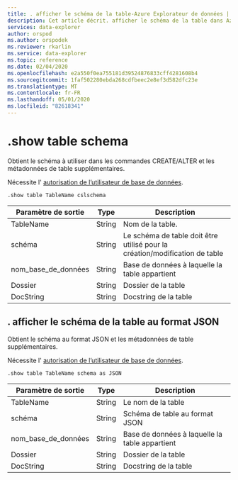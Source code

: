 ```yaml
---
title: . afficher le schéma de la table-Azure Explorateur de données | Microsoft Docs
description: Cet article décrit. afficher le schéma de la table dans Azure Explorateur de données.
services: data-explorer
author: orspod
ms.author: orspodek
ms.reviewer: rkarlin
ms.service: data-explorer
ms.topic: reference
ms.date: 02/04/2020
ms.openlocfilehash: e2a550f0ea755181d39524876833cff4281608b4
ms.sourcegitcommit: 1faf502280ebda268cdfbeec2e8ef3d582dfc23e
ms.translationtype: MT
ms.contentlocale: fr-FR
ms.lasthandoff: 05/01/2020
ms.locfileid: "82618341"
---
```

# <a name="show-table-schema"></a>.show table schema

Obtient le schéma à utiliser dans les commandes CREATE/ALTER et les métadonnées de table supplémentaires.

Nécessite l' [autorisation de l’utilisateur de base de données](../management/access-control/role-based-authorization.md).

```kusto
.show table TableName cslschema 
```

| Paramètre de sortie | Type   | Description                                               |
|------------------|--------|-----------------------------------------------------------|
| TableName        | String | Nom de la table.                                    |
| schéma           | String | Le schéma de table doit être utilisé pour la création/modification de table |
| nom_base_de_données     | String | Base de données à laquelle la table appartient                   |
| Dossier           | String | Dossier de la table                                            |
| DocString        | String | Docstring de la table                                         |


## <a name="show-table-schema-as-json"></a>. afficher le schéma de la table au format JSON

Obtient le schéma au format JSON et les métadonnées de table supplémentaires.

Nécessite l' [autorisation de l’utilisateur de base de données](../management/access-control/role-based-authorization.md).

```kusto
.show table TableName schema as JSON
```

| Paramètre de sortie | Type   | Description                             |
|------------------|--------|-----------------------------------------|
| TableName        | String | Le nom de la table                   |
| schéma           | String | Schéma de table au format JSON         |
| nom_base_de_données     | String | Base de données à laquelle la table appartient |
| Dossier           | String | Dossier de la table                          |
| DocString        | String | Docstring de la table                       |
